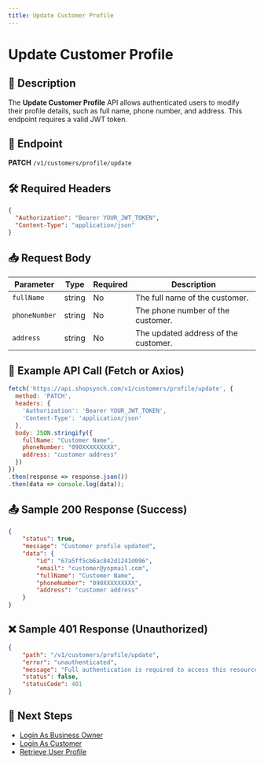 ```yaml
---
title: Update Customer Profile
---
```


# Update Customer Profile

## 📌 Description
The **Update Customer Profile** API allows authenticated users to modify their profile details, such as full name, phone number, and address. This endpoint requires a valid JWT token.

## 🔗 Endpoint
**PATCH** `/v1/customers/profile/update`

## 🛠️ Required Headers
```json
{
  "Authorization": "Bearer YOUR_JWT_TOKEN",
  "Content-Type": "application/json"
}
```

## 📥 Request Body
| Parameter      | Type   | Required | Description |
|---------------|--------|----------|-------------|
| `fullName`    | string | No       | The full name of the customer. |
| `phoneNumber` | string | No       | The phone number of the customer. |
| `address`     | string | No       | The updated address of the customer. |

## 📡 Example API Call (Fetch or Axios)
```javascript
fetch('https://api.shopsynch.com/v1/customers/profile/update', {
  method: 'PATCH',
  headers: {
    'Authorization': 'Bearer YOUR_JWT_TOKEN',
    'Content-Type': 'application/json'
  },
  body: JSON.stringify({
    fullName: "Customer Name",
    phoneNumber: "090XXXXXXXXX",
    address: "customer address"
  })
})
.then(response => response.json())
.then(data => console.log(data));
```

## 📤 Sample 200 Response (Success)
```json
{
    "status": true,
    "message": "Customer profile updated",
    "data": {
        "id": "67a5ff5cb6ac842d1241d096",
        "email": "customer@yopmail.com",
        "fullName": "Customer Name",
        "phoneNumber": "090XXXXXXXXX",
        "address": "customer address"
    }
}
```

## ❌ Sample 401 Response (Unauthorized)
```json
{
    "path": "/v1/customers/profile/update",
    "error": "unauthenticated",
    "message": "Full authentication is required to access this resource",
    "status": false,
    "statusCode": 401
}
```

## 🔗 Next Steps
- [Login As Business Owner](../authentication/login-as-store-owner.md)
- [Login As Customer](../authentication/login-as-customer.md)
- [Retrieve User Profile](../authentication/user-profile.md)

